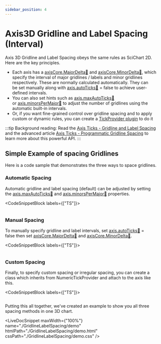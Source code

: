 ```yaml
---
sidebar_position: 4
---
```


# Axis3D Gridline and Label Spacing (Interval)   

Axis 3D Gridline and Label Spacing obeys the same rules as SciChart 2D. Here are the key principles.

*   Each axis has a [axisCore.MajorDelta:blue_book:](https://www.scichart.com/documentation/js/current/typedoc/classes/axiscore.html#majordelta) and [axisCore.MinorDelta:blue_book:](https://www.scichart.com/documentation/js/current/typedoc/classes/axiscore.html#minordelta), which specify the interval of major gridlines / labels and minor gridlines respectively. These are normally calculated automatically. They can be set manually along with [axis.autoTicks:blue_book:](https://www.scichart.com/documentation/js/current/typedoc/classes/axisbase3d.html#autoticks) = false to achieve user-defined intervals.
*   You can also set hints such as [axis.maxAutoTicks:blue_book:](https://www.scichart.com/documentation/js/current/typedoc/classes/axisbase3d.html#maxautoticks) or [axis.minorsPerMajor:blue_book:](https://www.scichart.com/documentation/js/current/typedoc/classes/axisbase3d.html#minorspermajor) to adjust the number of gridlines using the automatic built-in intervals.
*   Or, if you want fine-grained control over gridline spacing and to apply custom or dynamic rules, you can create a [TickProvider plugin](/2d-charts/axis-api/axis-labels/label-provider-api-overview) to do it

:::tip
Background reading: Read the [Axis Ticks - Gridline and Label Spacing](/2d-charts/axis-api/axis-tick-label-interval/gridline-and-label-spacing-interval/index.md) and the advanced article [Axis Ticks - Programmatic Gridline Spacing](/2d-charts/axis-api/axis-tick-label-interval/tick-provider-api/index.md) to learn more about this powerful API.
:::

Simple Example of spacing Gridlines
-----------------------------------

Here is a code sample that demonstrates the three ways to space gridlines.

### Automatic Spacing

Automatic gridline and label spacing (default) can be adjusted by setting the [axis.maxAutoTicks:blue_book:](https://www.scichart.com/documentation/js/current/typedoc/classes/axisbase3d.html#maxautoticks) and [axis.minorsPerMajor:blue_book:](https://www.scichart.com/documentation/js/current/typedoc/classes/axisbase3d.html#minorspermajor) properties.

<CodeSnippetBlock labels={["TS"]}>
```ts showLineNumbers file=./GridlineLabelSpacing/demo.ts start=region_A_start end=region_A_end
```
</CodeSnippetBlock>

### Manual Spacing

To manually specify gridline and label intervals, set [axis.autoTicks:blue_book:](https://www.scichart.com/documentation/js/current/typedoc/classes/axisbase3d.html#autoticks) = false then set [axisCore.MajorDelta:blue_book:](https://www.scichart.com/documentation/js/current/typedoc/classes/axiscore.html#majordelta) and [axisCore.MinorDelta:blue_book:](https://www.scichart.com/documentation/js/current/typedoc/classes/axiscore.html#minordelta).

<CodeSnippetBlock labels={["TS"]}>
```ts showLineNumbers file=./GridlineLabelSpacing/demo.ts start=region_B_start end=region_B_end
```
</CodeSnippetBlock>

### Custom Spacing

Finally, to specify custom spacing or irregular spacing, you can create a class which inherits from NumericTickProvider and attach to the axis like this.

<CodeSnippetBlock labels={["TS"]}>
```ts showLineNumbers file=./GridlineLabelSpacing/demo.ts start=region_C_start end=region_C_end
```
</CodeSnippetBlock>

Putting this all together, we've created an example to show you all three spacing methods in one 3D chart.

<LiveDocSnippet maxWidth={"100%"} name="./GridlineLabelSpacing/demo" htmlPath="./GridlineLabelSpacing/demo.html" cssPath="./GridlineLabelSpacing/demo.css" />